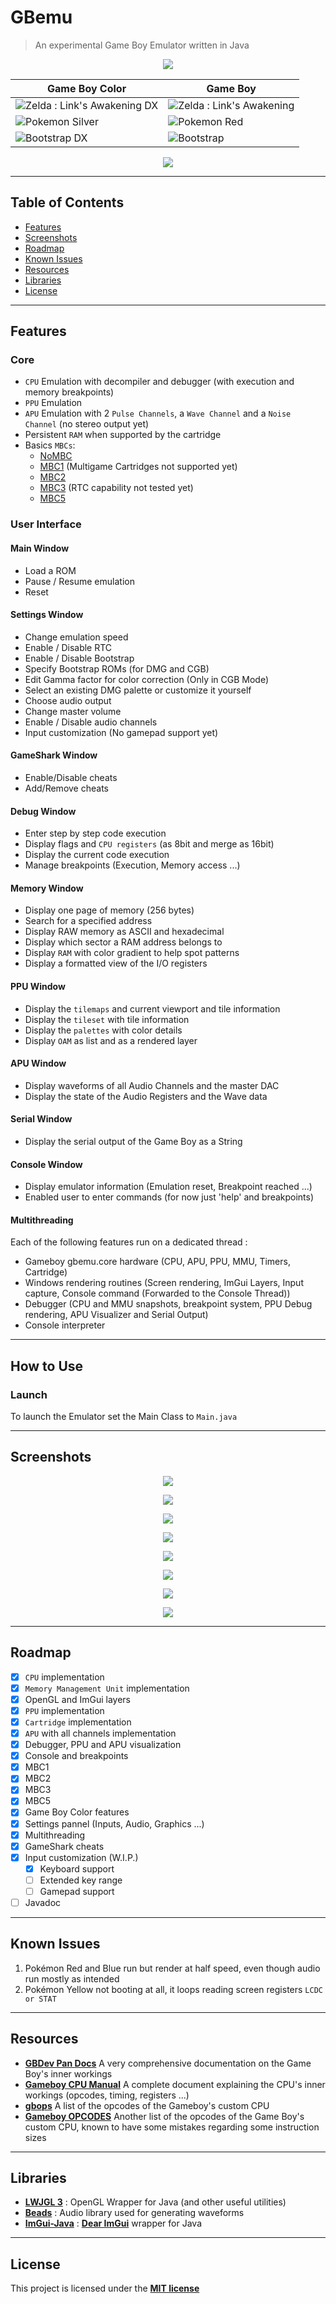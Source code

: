 # GBemu

> An experimental Game Boy Emulator written in Java

<p align="center">
  <img src="img/bootstrap2_DX.gif" />
</p>

| Game Boy Color | Game Boy |
|---|---|
|![Zelda : Link's Awakening DX](img/zelda_DX.gif)|![Zelda : Link's Awakening](img/zelda.gif)|
|![Pokemon Silver](img/pokemon_DX.gif)|![Pokemon Red](img/pokemon.gif)|
|![Bootstrap DX](img/bootstrap_DX.gif)|![Bootstrap](img/bootstrap.gif)|
<p align="center">
  <img src="img/cpu_instr.png" />
</p>


---

## Table of Contents

- [Features](#features)
- [Screenshots](#screenshots)
- [Roadmap](#roadmap)
- [Known Issues](#known-issues)
- [Resources](#resources)
- [Libraries](#libraries)
- [License](#license)

---

## Features
### Core
* ```CPU``` Emulation with decompiler and debugger (with execution and memory breakpoints)
* ```PPU``` Emulation
* ```APU``` Emulation with 2 ```Pulse Channels```, a ```Wave Channel``` and a ```Noise Channel``` (no stereo output yet)
* Persistent ```RAM``` when supported by the cartridge
* Basics ```MBCs```:
    - [NoMBC](https://gbdev.io/pandocs/nombc.html)
    - [MBC1](https://gbdev.io/pandocs/MBC1.html) (Multigame Cartridges not supported yet)
    - [MBC2](https://gbdev.io/pandocs/MBC2.html)
    - [MBC3](https://gbdev.io/pandocs/MBC3.html) (RTC capability not tested yet)
    - [MBC5](https://gbdev.io/pandocs/MBC4.html)
    
### User Interface

#### Main Window
- Load a ROM
- Pause / Resume emulation
- Reset

#### Settings Window
- Change emulation speed
- Enable / Disable RTC
- Enable / Disable Bootstrap
- Specify Bootstrap ROMs (for DMG and CGB)
- Edit Gamma factor for color correction (Only in CGB Mode)
- Select an existing DMG palette or customize it yourself
- Choose audio output
- Change master volume
- Enable / Disable audio channels
- Input customization (No gamepad support yet)

#### GameShark Window
- Enable/Disable cheats
- Add/Remove cheats

#### Debug Window
- Enter step by step code execution
- Display flags and ```CPU registers``` (as 8bit and merge as 16bit)
- Display the current code execution
- Manage breakpoints (Execution, Memory access ...)

#### Memory Window
- Display one page of memory (256 bytes)
- Search for a specified address
- Display RAW memory as ASCII and hexadecimal
- Display which sector a RAM address belongs to
- Display ```RAM``` with color gradient to help spot patterns
- Display a formatted view of the I/O registers

#### PPU Window
- Display the ```tilemaps``` and current viewport and tile information
- Display the ```tileset``` with tile information
- Display the ```palettes``` with color details
- Display ```OAM``` as list and as a rendered layer

#### APU Window
- Display waveforms of all Audio Channels and the master DAC
- Display the state of the Audio Registers and the Wave data

#### Serial Window
- Display the serial output of the Game Boy as a String

#### Console Window
- Display emulator information (Emulation reset, Breakpoint reached ...)
- Enabled user to enter commands (for now just 'help' and breakpoints)
  
#### Multithreading
Each of the following features run on a dedicated thread :
- Gameboy gbemu.core hardware (CPU, APU, PPU, MMU, Timers, Cartridge)
- Windows rendering routines (Screen rendering, ImGui Layers, Input capture, Console command (Forwarded to the Console Thread))
- Debugger (CPU and MMU snapshots, breakpoint system, PPU Debug rendering, APU Visualizer and Serial Output)
- Console interpreter
---

## How to Use
### Launch
To launch the Emulator set the Main Class to ```Main.java```

---

## Screenshots
<p align="center">
  <img src="img/settings.gif" />
</p>
<p align="center">
  <img src="img/cheats.png" />
</p>
<p align="center">
  <img src="img/cpu.gif" />
</p>
<p align="center">
  <img src="img/memory.gif" />
</p>
<p align="center">
  <img src="img/ppu.gif" />
</p>
<p align="center">
  <img src="img/apu.gif" />
</p>
<p align="center">
  <img src="img/console.png" />
</p>
<p align="center">
  <img src="img/serial.png" />
</p>

---

## Roadmap
* [x] ```CPU``` implementation
* [x] ```Memory Management Unit``` implementation
* [x] OpenGL and ImGui layers
* [x] ```PPU``` implementation
* [x] ```Cartridge``` implementation
* [x] ```APU``` with all channels implementation
* [x] Debugger, PPU and APU visualization
* [x] Console and breakpoints
* [x] MBC1
* [x] MBC2
* [x] MBC3
* [x] MBC5
* [x] Game Boy Color features
* [x] Settings pannel (Inputs, Audio, Graphics ...)
* [x] Multithreading
* [x] GameShark cheats
* [x] Input customization (W.I.P.)
  * [x] Keyboard support
  * [ ] Extended key range
  * [ ] Gamepad support
* [ ] Javadoc

---

## Known Issues

1) Pokémon Red and Blue run but render at half speed, even though audio run mostly as intended
2) Pokémon Yellow not booting at all, it loops reading screen registers ```LCDC or STAT```
--- 

## Resources
- **[GBDev Pan Docs](https://gbdev.io/pandocs/)** A very comprehensive documentation on the Game Boy's inner workings
- **[Gameboy CPU Manual](http://marc.rawer.de/Gameboy/Docs/GBCPUman.pdf)** A complete document explaining the CPU's inner workings (opcodes, timing, registers ...)
- **[gbops](https://izik1.github.io/gbops/)** A list of the opcodes of the Gameboy's custom CPU
- **[Gameboy OPCODES](https://www.pastraiser.com/cpu/gameboy/gameboy_opcodes.html)** Another list of the opcodes of the Game Boy's custom CPU, known to have some mistakes regarding some instruction sizes
---

## Libraries
- **[LWJGL 3](https://www.lwjgl.org/)** : OpenGL Wrapper for Java (and other useful utilities)
- **[Beads](http://www.beadsproject.net/)** : Audio library used for generating waveforms
- **[ImGui-Java](https://github.com/SpaiR/imgui-java)** : **[Dear ImGui](https://github.com/ocornut/imgui)** wrapper for Java
---

## License

This project is licensed under the **[MIT license](http://opensource.org/licenses/mit-license.php)**
